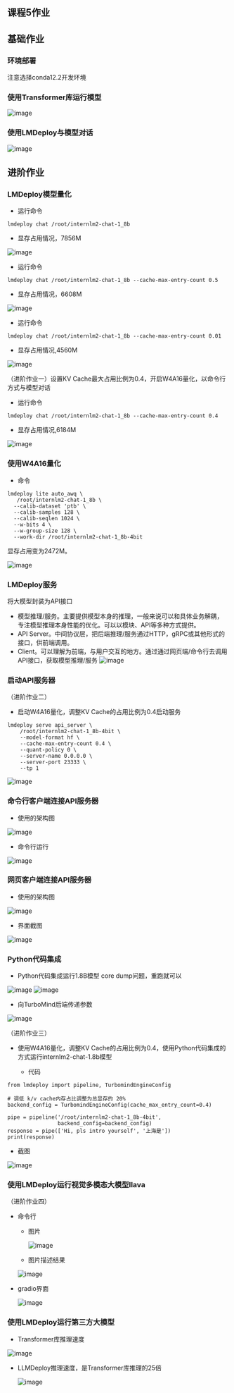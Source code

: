 ## 课程5作业

## 基础作业

### 环境部署
注意选择conda12.2开发环境

### 使用Transformer库运行模型
![image](https://github.com/tangyanlin/llm_notes/assets/2775580/f45fec0f-3af6-4b6d-ae82-65196c74f3c9)

### 使用LMDeploy与模型对话
![image](https://github.com/tangyanlin/llm_notes/assets/2775580/7bccbedf-18c9-482a-8555-76c8285631e8)


## 进阶作业
### LMDeploy模型量化
- 运行命令
```
lmdeploy chat /root/internlm2-chat-1_8b
```
- 显存占用情况，7856M
  
 ![image](https://github.com/tangyanlin/llm_notes/assets/2775580/91280966-0153-4953-b275-2a96944d7928)

- 运行命令
```
lmdeploy chat /root/internlm2-chat-1_8b --cache-max-entry-count 0.5
```
- 显存占用情况，6608M
  
 ![image](https://github.com/tangyanlin/llm_notes/assets/2775580/33895a6c-5fb5-40df-8202-e2db15fc166a)


- 运行命令
```
lmdeploy chat /root/internlm2-chat-1_8b --cache-max-entry-count 0.01
```

- 显存占用情况,4560M

![image](https://github.com/tangyanlin/llm_notes/assets/2775580/3bc16831-c1d6-43c2-a7e2-c67a943499ee)

（进阶作业一）设置KV Cache最大占用比例为0.4，开启W4A16量化，以命令行方式与模型对话
- 运行命令 
```
lmdeploy chat /root/internlm2-chat-1_8b --cache-max-entry-count 0.4
```

- 显存占用情况,6184M

![image](https://github.com/tangyanlin/llm_notes/assets/2775580/d153601d-922d-4178-a6eb-7e27d49dae72)


### 使用W4A16量化
- 命令
```
lmdeploy lite auto_awq \
   /root/internlm2-chat-1_8b \
  --calib-dataset 'ptb' \
  --calib-samples 128 \
  --calib-seqlen 1024 \
  --w-bits 4 \
  --w-group-size 128 \
  --work-dir /root/internlm2-chat-1_8b-4bit
```
显存占用变为2472M。

![image](https://github.com/tangyanlin/llm_notes/assets/2775580/80ce733f-26be-4c63-8596-91dd2d1c9d5c)


### LMDeploy服务
将大模型封装为API接口
 - 模型推理/服务。主要提供模型本身的推理，一般来说可以和具体业务解耦，专注模型推理本身性能的优化。可以以模块、API等多种方式提供。
 - API Server。中间协议层，把后端推理/服务通过HTTP，gRPC或其他形式的接口，供前端调用。
 - Client。可以理解为前端，与用户交互的地方。通过通过网页端/命令行去调用API接口，获取模型推理/服务
![image](https://github.com/tangyanlin/llm_notes/assets/2775580/5a02df6d-1213-4fc7-a504-902a6a27ef51)

### 启动API服务器

（进阶作业二）
- 启动W4A16量化，调整KV Cache的占用比例为0.4启动服务
```
lmdeploy serve api_server \
    /root/internlm2-chat-1_8b-4bit \
    --model-format hf \
    --cache-max-entry-count 0.4 \
    --quant-policy 0 \
    --server-name 0.0.0.0 \
    --server-port 23333 \
    --tp 1
```

![image](https://github.com/tangyanlin/llm_notes/assets/2775580/fc18c959-f3db-43ec-bd9e-0d4b20a408ba)

### 命令行客户端连接API服务器
- 使用的架构图
  
![image](https://github.com/tangyanlin/llm_notes/assets/2775580/704a77fb-bfff-4ed1-875d-fdd70cc075ce)

- 命令行运行
  
![image](https://github.com/tangyanlin/llm_notes/assets/2775580/e658d334-2337-4c35-94b8-b930243763f9)

### 网页客户端连接API服务器
- 使用的架构图
  
![image](https://github.com/tangyanlin/llm_notes/assets/2775580/5436e739-6eba-4703-96b6-2911dd435af8)

- 界面截图

![image](https://github.com/tangyanlin/llm_notes/assets/2775580/ce689424-8904-4d16-8932-4e6569757a75)

### Python代码集成
- Python代码集成运行1.8B模型
core dump问题，重跑就可以

![image](https://github.com/tangyanlin/llm_notes/assets/2775580/29231fec-d61a-400b-ae04-ddff0f36ff50)
![image](https://github.com/tangyanlin/llm_notes/assets/2775580/db08985a-8de1-47c2-820f-f687b76f3227)

- 向TurboMind后端传递参数
  
![image](https://github.com/tangyanlin/llm_notes/assets/2775580/a4635d92-5042-4b43-a128-f3c437759bcf)

（进阶作业三）
- 使用W4A16量化，调整KV Cache的占用比例为0.4，使用Python代码集成的方式运行internlm2-chat-1.8b模型

  - 代码
```
from lmdeploy import pipeline, TurbomindEngineConfig

# 调低 k/v cache内存占比调整为总显存的 20%
backend_config = TurbomindEngineConfig(cache_max_entry_count=0.4)

pipe = pipeline('/root/internlm2-chat-1_8b-4bit',
                backend_config=backend_config)
response = pipe(['Hi, pls intro yourself', '上海是'])
print(response)
```
  - 截图

![image](https://github.com/tangyanlin/llm_notes/assets/2775580/78529d37-7a8c-4d68-a935-e3227e7aec87)

### 使用LMDeploy运行视觉多模态大模型llava
（进阶作业四）
- 命令行
  - 图片

    ![image](https://github.com/tangyanlin/llm_notes/assets/2775580/e44bb33c-287d-49e5-ae77-180b9eda2b5e)
  - 图片描述结果
    
   ![image](https://github.com/tangyanlin/llm_notes/assets/2775580/584c6b47-8635-4c36-9e45-ad9fe05b1274)

- gradio界面
  
    ![image](https://github.com/tangyanlin/llm_notes/assets/2775580/c5096249-d2cd-4514-84b7-e517746e383c)


### 使用LMDeploy运行第三方大模型
- Transformer库推理速度

![image](https://github.com/tangyanlin/llm_notes/assets/2775580/16ab7cb5-5fd6-4120-9136-3b9eb43f18a6)

- LLMDeploy推理速度，是Transformer库推理的25倍
  
  ![image](https://github.com/tangyanlin/llm_notes/assets/2775580/0ed22296-9ff2-4930-ab68-7a8c69e04d88)

